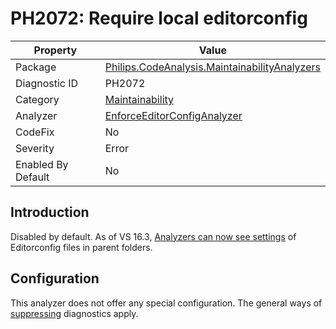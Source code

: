 # PH2072: Require local editorconfig

| Property | Value  |
|--|--|
| Package | [Philips.CodeAnalysis.MaintainabilityAnalyzers](https://www.nuget.org/packages/Philips.CodeAnalysis.MaintainabilityAnalyzers) |
| Diagnostic ID | PH2072 |
| Category  | [Maintainability](../Maintainability.md) |
| Analyzer | [EnforceEditorConfigAnalyzer](https://github.com/philips-software/roslyn-analyzers/blob/master/Philips.CodeAnalysis.MaintainabilityAnalyzers/Maintainability/EnforceEditorConfigAnalyzer.cs)
| CodeFix  | No |
| Severity | Error |
| Enabled By Default | No |

## Introduction

Disabled by default. As of VS 16.3, [Analyzers can now see settings](https://developercommunity.visualstudio.com/content/problem/791119/editorconfig-has-stopped-working.html) of Editorconfig files in parent folders.

## Configuration

This analyzer does not offer any special configuration. The general ways of [suppressing](https://learn.microsoft.com/en-us/dotnet/fundamentals/code-analysis/suppress-warnings) diagnostics apply.

